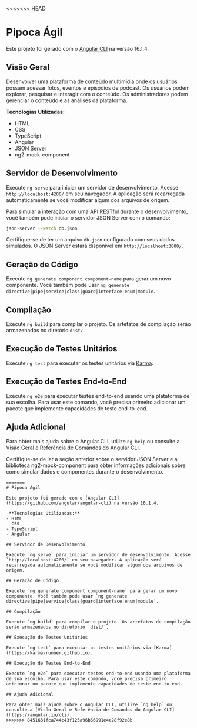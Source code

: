<<<<<<< HEAD
# Pipoca Ágil

Este projeto foi gerado com o [Angular CLI](https://github.com/angular/angular-cli) na versão 16.1.4.

## Visão Geral

Desenvolver uma plataforma de conteúdo multimídia onde os usuários possam acessar fotos, eventos e episódios de podcast. Os usuários podem explorar, pesquisar e interagir com o conteúdo. Os administradores podem gerenciar o conteúdo e as análises da plataforma.

**Tecnologias Utilizadas:**
- HTML
- CSS
- TypeScript
- Angular
- JSON Server
- ng2-mock-component

## Servidor de Desenvolvimento

Execute `ng serve` para iniciar um servidor de desenvolvimento. Acesse `http://localhost:4200/` em seu navegador. A aplicação será recarregada automaticamente se você modificar algum dos arquivos de origem.

Para simular a interação com uma API RESTful durante o desenvolvimento, você também pode iniciar o servidor JSON Server com o comando:

```bash
json-server --watch db.json
```

Certifique-se de ter um arquivo `db.json` configurado com seus dados simulados. O JSON Server estará disponível em `http://localhost:3000/`.

## Geração de Código

Execute `ng generate component component-name` para gerar um novo componente. Você também pode usar `ng generate directive|pipe|service|class|guard|interface|enum|module`.

## Compilação

Execute `ng build` para compilar o projeto. Os artefatos de compilação serão armazenados no diretório `dist/`.

## Execução de Testes Unitários

Execute `ng test` para executar os testes unitários via [Karma](https://karma-runner.github.io).

## Execução de Testes End-to-End

Execute `ng e2e` para executar testes end-to-end usando uma plataforma de sua escolha. Para usar este comando, você precisa primeiro adicionar um pacote que implemente capacidades de teste end-to-end.

## Ajuda Adicional

Para obter mais ajuda sobre o Angular CLI, utilize `ng help` ou consulte a [Visão Geral e Referência de Comandos do Angular CLI](https://angular.io/cli).

Certifique-se de ler a seção anterior sobre o servidor JSON Server e a biblioteca ng2-mock-component para obter informações adicionais sobre como simular dados e componentes durante o desenvolvimento.
```
=======
# Pipoca Ágil

Este projeto foi gerado com o [Angular CLI](https://github.com/angular/angular-cli) na versão 16.1.4.

 **Tecnologias Utilizadas:**
- HTML
- CSS
- TypeScript
- Angular

## Servidor de Desenvolvimento

Execute `ng serve` para iniciar um servidor de desenvolvimento. Acesse `http://localhost:4200/` em seu navegador. A aplicação será recarregada automaticamente se você modificar algum dos arquivos de origem.

## Geração de Código

Execute `ng generate component component-name` para gerar um novo componente. Você também pode usar `ng generate directive|pipe|service|class|guard|interface|enum|module`.

## Compilação

Execute `ng build` para compilar o projeto. Os artefatos de compilação serão armazenados no diretório `dist/`.

## Execução de Testes Unitários

Execute `ng test` para executar os testes unitários via [Karma](https://karma-runner.github.io).

## Execução de Testes End-to-End

Execute `ng e2e` para executar testes end-to-end usando uma plataforma de sua escolha. Para usar este comando, você precisa primeiro adicionar um pacote que implemente capacidades de teste end-to-end.

## Ajuda Adicional

Para obter mais ajuda sobre o Angular CLI, utilize `ng help` ou consulte a [Visão Geral e Referência de Comandos do Angular CLI](https://angular.io/cli).
>>>>>>> 8451631fca744c43f125a96b66991e4e28f92e8b
